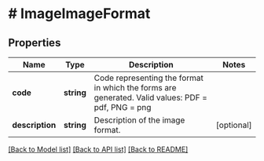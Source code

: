 # # ImageImageFormat

## Properties

Name | Type | Description | Notes
------------ | ------------- | ------------- | -------------
**code** | **string** | Code representing the format in which the forms are generated. Valid values: PDF &#x3D; pdf, PNG &#x3D; png |
**description** | **string** | Description of the image format. | [optional]

[[Back to Model list]](../../README.md#models) [[Back to API list]](../../README.md#endpoints) [[Back to README]](../../README.md)
